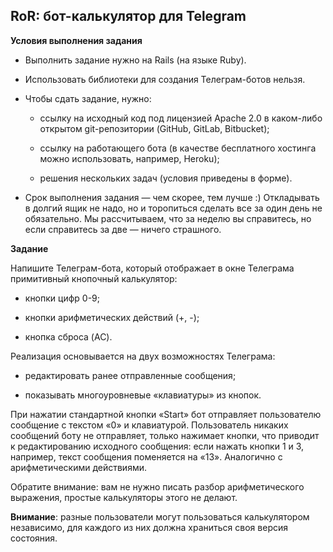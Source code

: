 ## RoR: бот-калькулятор для Telegram

**Условия выполнения задания**

- Выполнить задание нужно на Rails (на языке Ruby).

- Использовать библиотеки для создания Телеграм-ботов нельзя.

- Чтобы сдать задание, нужно:

  - ссылку на исходный код под лицензией Apache 2.0 в каком-либо открытом git-репозитории (GitHub, GitLab, Bitbucket);

  - ссылку на работающего бота (в качестве бесплатного хостинга можно использовать, например, Heroku);

  - решения нескольких задач (условия приведены в форме).

- Срок выполнения задания — чем скорее, тем лучше :) Откладывать в долгий ящик не надо, но и торопиться сделать все за один день не обязательно. Мы рассчитываем, что за неделю вы справитесь, но если справитесь за две — ничего страшного.

**Задание**

Напишите ​Телеграм-бота,​ который отображает в окне Телеграма примитивный кнопочный калькулятор:

- кнопки цифр 0-9;

- кнопки арифметических действий (+, -);

- кнопка сброса (AC).

Реализация основывается на двух возможностях Телеграма:

- редактировать ранее отправленные сообщения;

- показывать многоуровневые «клавиатуры» из кнопок.

При нажатии стандартной кнопки «Start» бот отправляет пользователю сообщение с текстом «0» и клавиатурой. Пользователь никаких сообщений боту не отправляет, только нажимает кнопки, что приводит к редактированию исходного сообщения: если нажать кнопки 1 и 3, например, текст сообщения поменяется на «13». Аналогично с арифметическими действиями.

Обратите внимание: вам не нужно писать разбор арифметического выражения, простые калькуляторы этого не делают.

**Внимание**: разные пользователи могут пользоваться калькулятором независимо, для каждого из них должна храниться своя версия состояния.